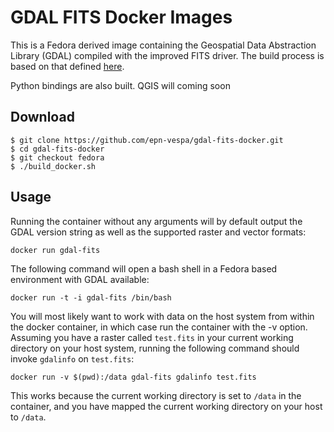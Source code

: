 # GDAL FITS Docker Images

This is a Fedora derived image containing the Geospatial Data Abstraction
Library (GDAL) compiled with the improved FITS driver. The build process is
based on that defined
[here](https://voparis-confluence.obspm.fr/display/VES/GDAL+with+FITS).

Python bindings are also built.
QGIS will coming soon

## Download

```
$ git clone https://github.com/epn-vespa/gdal-fits-docker.git
$ cd gdal-fits-docker
$ git checkout fedora
$ ./build_docker.sh
```

## Usage

Running the container without any arguments will by default output the GDAL
version string as well as the supported raster and vector formats:

    docker run gdal-fits

The following command will open a bash shell in a Fedora based environment
with GDAL available:

    docker run -t -i gdal-fits /bin/bash

You will most likely want to work with data on the host system from within the
docker container, in which case run the container with the -v option. Assuming
you have a raster called `test.fits` in your current working directory on your
host system, running the following command should invoke `gdalinfo` on
`test.fits`:

    docker run -v $(pwd):/data gdal-fits gdalinfo test.fits

This works because the current working directory is set to `/data` in the
container, and you have mapped the current working directory on your host to
`/data`.

